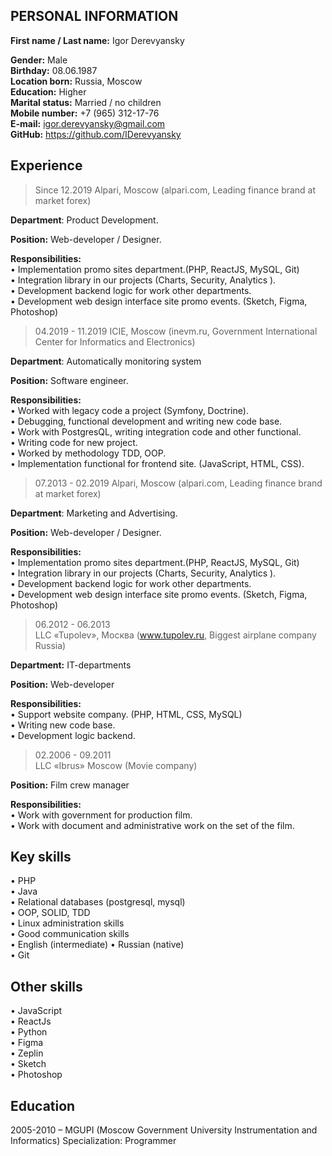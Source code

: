**PERSONAL INFORMATION**
-
**First name / Last name:** Igor Derevyansky 
 
**Gender:** Male   
**Birthday:** 08.06.1987   
**Location born:** Russia, Moscow   
**Education:** Higher   
**Marital status:** Married / no children   
**Mobile number:** +7 (965) 312-17-76   
**E-mail:** igor.derevyansky@gmail.com   
**GitHub:** https://github.com/IDerevyansky

  
**Experience** 
-
> Since 12.2019 
Alpari, Moscow (alpari.com, Leading finance brand at market forex)    

**Department**: Product Development.  
    
**Position:** Web-developer / Designer.  

**Responsibilities:**   
• Implementation promo sites department.(PHP, ReactJS, MySQL, Git)  
• Integration library in our projects (Charts, Security, Analytics ).  
• Development backend logic for work other departments.   
• Development web design interface site promo events. (Sketch, Figma, Photoshop) 


> 04.2019 - 11.2019 
ICIE, Moscow (inevm.ru, Government International Center for Informatics and Electronics)  
   
**Department**: Automatically monitoring system

**Position:** Software engineer. 

**Responsibilities:**   
• Worked with legacy code a project (Symfony, Doctrine).  
• Debugging, functional development and writing new code base.    
• Work with PostgresQL, writing integration code and other functional.  
• Writing code for new project.    
• Worked by methodology TDD, OOP.    
• Implementation functional for frontend site. (JavaScript, HTML, CSS).    


> 07.2013 - 02.2019 
Alpari, Moscow (alpari.com, Leading finance brand at market forex)    

**Department**: Marketing and Advertising.  
    
**Position:** Web-developer / Designer.  

**Responsibilities:**   
• Implementation promo sites department.(PHP, ReactJS, MySQL, Git)  
• Integration library in our projects (Charts, Security, Analytics ).  
• Development backend logic for work other departments.   
• Development web design interface site promo events. (Sketch, Figma, Photoshop) 

 
 
> 06.2012 - 06.2013  
LLC «Tupolev», Москва (www.tupolev.ru, Biggest airplane company Russia)
   
**Department:** IT-departments

**Position:** Web-developer

**Responsibilities:**  
• Support website company. (PHP, HTML, CSS, MySQL)   
• Writing new code base.  
• Development logic backend.  


> 02.2006 - 09.2011  
LLC «Ibrus» Moscow (Movie company)  

**Position:** Film crew manager
  
**Responsibilities:**  
• Work with government for production film.   
• Work with document and administrative work on the set of the film.   
 

**Key skills**
-
• PHP  
• Java  
• Relational databases (postgresql, mysql)  
• OOP, SOLID, TDD  
• Linux administration skills  
• Good communication skills  
• English (intermediate)
• Russian (native)  
• Git

**Other skills**
-
• JavaScript  
• ReactJs  
• Python  
• Figma  
• Zeplin   
• Sketch   
• Photoshop  

**Education**  
-
2005-2010 – MGUPI (Moscow Government University Instrumentation and Informatics) 
Specialization: Programmer

